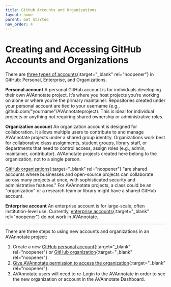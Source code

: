 ```yaml
---
title: GitHub Accounts and Organizations
layout: home
parent: Get Started
nav_order: 4
---
```


# Creating and Accessing GitHub Accounts and Organizations

There are [three types of accounts](https://docs.github.com/en/get-started/learning-about-github/types-of-github-accounts){:target="_blank" rel="noopener"} in GitHub: Personal, Enterprise, and Organizations. 

**Personal account**
A personal GitHub account is for individuals developing their own AVAnnotate project. It’s where you host projects you’re working on alone or where you’re the primary maintainer. Repositories created under your personal account are tied to your username (e.g., github.com/"yourname"/AVAnnotateproject). This is ideal for individual projects or anything not requiring shared ownership or administrative roles.

**Organization account**
An organization account is designed for collaboration. It allows multiple users to contribute to and manage AVAnnotate projects under a shared group identity. Organizations work best for collaborative class assignments, student groups, library staff, or departments that need to control access, assign roles (e.g., admin, maintainer, contributor). AVAnnotate projects created here belong to the organization, not to a single person.

[GitHub organizations](https://docs.github.com/en/organizations/collaborating-with-groups-in-organizations/about-organizations){:target="_blank" rel="noopener"} "are shared accounts where businesses and open-source projects can collaborate across many projects at once, with sophisticated security and administrative features." For AVAnnotate projects, a class could be an "organization" or a research team or library might have a shared GitHub account.

**Enterprise account**
An enterprise account is for large-scale, often institution-level use. Currently, [enterprise accounts](https://docs.github.com/en/get-started/learning-about-github/types-of-github-accounts#enterprise-accounts){:target="_blank" rel="noopener"} do not work in AVAnnotate. 

---

There are three steps to using new accounts and organizations in an AVAnnotate project:
1. Create a new [GitHub personal account](https://docs.github.com/en/get-started/learning-about-github/types-of-github-accounts#personal-accounts){:target="_blank" rel="noopener"} or [GitHub organization](https://docs.github.com/en/organizations/collaborating-with-groups-in-organizations/creating-a-new-organization-from-scratch){:target="_blank" rel="noopener"}.
2. [Give AVAnnotate permission to access the organization](https://github.com/settings/connections/applications/Ov23liBba1hgUZ9JMEoo){:target="_blank" rel="noopener"}.
3. AVAnnotate users will need to re-Login to the AVAnnotate in order to see the new organization or account in the AVAnnotate Dashboard. 

